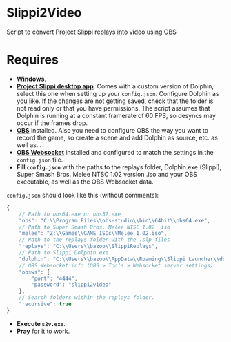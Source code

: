 # Slippi2Video
Script to convert Project Slippi replays into video using OBS

# Requires
* **Windows**.
* [**Project Slippi desktop app**](https://github.com/project-slippi/slippi-desktop-app/releases). Comes with a custom version of Dolphin, select this one when setting up your `config.json`. Configure Dolphin as you like. If the changes are not getting saved, check that the folder is not read only or that you have permissions. The script assumes that Dolphin is running at a constant framerate of 60 FPS, so desyncs may occur if the frames drop.
* [**OBS**](https://obsproject.com/) installed. Also you need to configure OBS the way you want to record the game, so create a scene and add Dolphin as source, etc. as well as...
* [**OBS Websocket**](https://github.com/Palakis/obs-websocket/releases) installed and configured to match the settings in the `config.json` file.
* **Fill `config.json`** with the paths to the replays folder, Dolphin.exe (Slippi), Super Smash Bros. Melee NTSC 1.02 version .iso and your OBS executable, as well as the OBS Websocket data.

`config.json` should look like this (without comments):
```js
{
    // Path to obs64.exe or obs32.exe
    "obs": "C:\\Program Files\\obs-studio\\bin\\64bit\\obs64.exe",
    // Path to Super Smash Bros. Melee NTSC 1.02 .iso
    "melee": "Z:\\Games\\GAME ISOs\\Melee 1.02.iso",
    // Path to the replays folder with the .slp files
    "replays": "C:\\Users\\bazoo\\SlippiReplays",
    // Path to Slippi Dolphin.exe
    "dolphin": "C:\\Users\\bazoo\\AppData\\Roaming\\Slippi Launcher\\dolphin\\Dolphin.exe",
    // OBS Websocket info (OBS > Tools > Websocket server settings)
    "obsws": {
        "port": "4444",
        "password": "slippi2video"
    },
    // Search folders within the replays folder.
    "recursive": true
}
```

* **Execute `s2v.exe`**.
* **Pray** for it to work.
